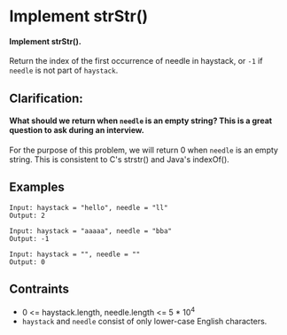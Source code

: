 # Implement strStr()
#### Implement strStr().

Return the index of the first occurrence of needle in haystack, or ```-1``` if ```needle``` is not part of ```haystack```.

## Clarification:
#### What should we return when ```needle``` is an empty string? This is a great question to ask during an interview.

For the purpose of this problem, we will return 0 when ```needle``` is an empty string. This is consistent to C's strstr() and Java's indexOf().

## Examples
```
Input: haystack = "hello", needle = "ll"
Output: 2
```
```
Input: haystack = "aaaaa", needle = "bba"
Output: -1
```
```
Input: haystack = "", needle = ""
Output: 0
```
## Contraints
* 0 <= haystack.length, needle.length <= 5 * 10<sup>4</sup>
* ```haystack``` and ```needle``` consist of only lower-case English characters.
